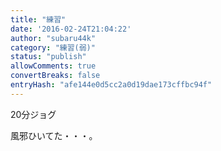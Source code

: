 ```yaml
---
title: "練習"
date: '2016-02-24T21:04:22'
author: "subaru44k"
category: "練習(弱)"
status: "publish"
allowComments: true
convertBreaks: false
entryHash: "afe144e0d5cc2a0d19dae173cffbc94f"
---
```

20分ジョグ

風邪ひいてた・・・。

